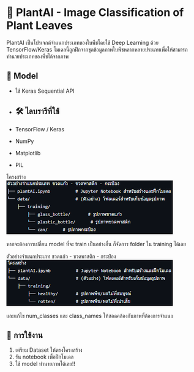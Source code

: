# 🌿 PlantAI - Image Classification of Plant Leaves

PlantAI เป็นโปรเจกต์จำแนกประเภทของใบพืชโดยใช้ Deep Learning ด้วย TensorFlow/Keras โมเดลนี้ถูกฝึกจากชุดข้อมูลภาพใบพืชหลากหลายประเภทเพื่อให้สามารถทำนายประเภทของพืชได้จากภาพ

## 🧠 Model
- ใช้ Keras Sequential API

- ## 🛠️ ไลบรารีที่ใช้
- TensorFlow / Keras
- NumPy
- Matplotlib
- PIL

โครงสร้าง <br>
![Image Alt](https://github.com/th0mas000/AI-Plant/blob/75055e18d3f1a3c4cb8f805e14af1e2beca9cfa5/path_example1.png)

หากจะต้องการเปลี่ยน model ที่จะ train เป็นอย่างอื่น ก็จัดการ folder ใน training ได้เลย

ตัวอย่างจำแนกประเภท ขวดแก้ว - ขวดพาสติก - กระป๋อง<br>
![Image Alt](https://github.com/th0mas000/AI-Plant/blob/75055e18d3f1a3c4cb8f805e14af1e2beca9cfa5/path_example2.png)



และแก้ไข num_classes และ class_names ให้สอดคล้องกับภาพที่ต้องการจำแนง

## 🚀 การใช้งาน
1. เตรียม Dataset ให้ตรงโครงสร้าง
2. รัน notebook เพื่อฝึกโมเดล
3. ใช้ model ทำนายภาพได้เลย!!


